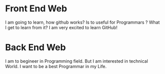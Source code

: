 # Front End Web
I am going to learn, how github works? Is to useful for Programmars ? What I get to learn from it?
I am very excited to learn GitHub!

# Back End Web
I am to begineer in Programming field. But I am interested in technical World. I want to be a best Programmar in my Life. 
